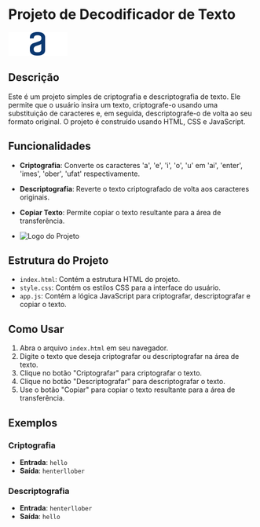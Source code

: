 # Projeto de Decodificador de Texto
![Logo do Projeto](./img/Frame%206.png)

## Descrição

Este é um projeto simples de criptografia e descriptografia de texto. Ele permite que o usuário insira um texto, criptografe-o usando uma substituição de caracteres e, em seguida, descriptografe-o de volta ao seu formato original. O projeto é construído usando HTML, CSS e JavaScript.

## Funcionalidades

- **Criptografia**: Converte os caracteres 'a', 'e', 'i', 'o', 'u' em 'ai', 'enter', 'imes', 'ober', 'ufat' respectivamente.
- **Descriptografia**: Reverte o texto criptografado de volta aos caracteres originais.
- **Copiar Texto**: Permite copiar o texto resultante para a área de transferência.

- ![Logo do Projeto](./img/paginainicial.png)

## Estrutura do Projeto

- `index.html`: Contém a estrutura HTML do projeto.
- `style.css`: Contém os estilos CSS para a interface do usuário.
- `app.js`: Contém a lógica JavaScript para criptografar, descriptografar e copiar o texto.

## Como Usar

1. Abra o arquivo `index.html` em seu navegador.
2. Digite o texto que deseja criptografar ou descriptografar na área de texto.
3. Clique no botão "Criptografar" para criptografar o texto.
4. Clique no botão "Descriptografar" para descriptografar o texto.
5. Use o botão "Copiar" para copiar o texto resultante para a área de transferência.

## Exemplos

### Criptografia
- **Entrada**: `hello`
- **Saída**: `henterllober`

### Descriptografia
- **Entrada**: `henterllober`
- **Saída**: `hello` 

